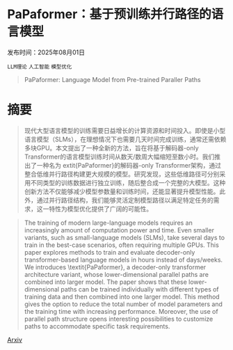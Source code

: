 # PaPaformer：基于预训练并行路径的语言模型

发布时间：2025年08月01日

`LLM理论` `人工智能` `模型优化`

> PaPaformer: Language Model from Pre-trained Paraller Paths

# 摘要

> 现代大型语言模型的训练需要日益增长的计算资源和时间投入。即使是小型语言模型（SLMs），在理想情况下也需要几天时间完成训练，通常还需依赖多块GPU。本文提出了一种全新的方法，旨在将基于解码器-only Transformer的语言模型训练时间从数天/数周大幅缩短至数小时。我们推出了一种名为	extit{PaPaformer}的解码器-only Transformer架构，通过整合低维并行路径构建更大规模的模型。研究发现，这些低维路径可分别采用不同类型的训练数据进行独立训练，随后整合成一个完整的大模型。这种创新方法不仅能够减少模型参数量和训练时间，还能显著提升模型性能。此外，通过并行路径结构，我们能够灵活定制模型路径以满足特定任务的需求，这一特性为模型优化提供了广阔的可能性。

> The training of modern large-language models requires an increasingly amount of computation power and time. Even smaller variants, such as small-language models (SLMs), take several days to train in the best-case scenarios, often requiring multiple GPUs. This paper explores methods to train and evaluate decoder-only transformer-based language models in hours instead of days/weeks. We introduces \textit{PaPaformer}, a decoder-only transformer architecture variant, whose lower-dimensional parallel paths are combined into larger model. The paper shows that these lower-dimensional paths can be trained individually with different types of training data and then combined into one larger model. This method gives the option to reduce the total number of model parameters and the training time with increasing performance. Moreover, the use of parallel path structure opens interesting possibilities to customize paths to accommodate specific task requirements.

[Arxiv](https://arxiv.org/abs/2508.00544)